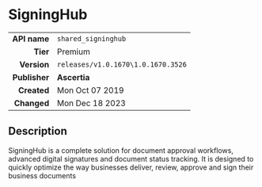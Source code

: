 # SigningHub
| | |
|-:|-|
|**API name**|`shared_signinghub`|
|**Tier**|Premium|
|**Version**|`releases/v1.0.1670\1.0.1670.3526`|
|**Publisher**|**Ascertia**|
|**Created**|Mon Oct 07 2019|
|**Changed**|Mon Dec 18 2023|

## Description
SigningHub is a complete solution for document approval workflows, advanced digital signatures and document status tracking. It is designed to quickly optimize the way businesses deliver, review, approve and sign their business documents

